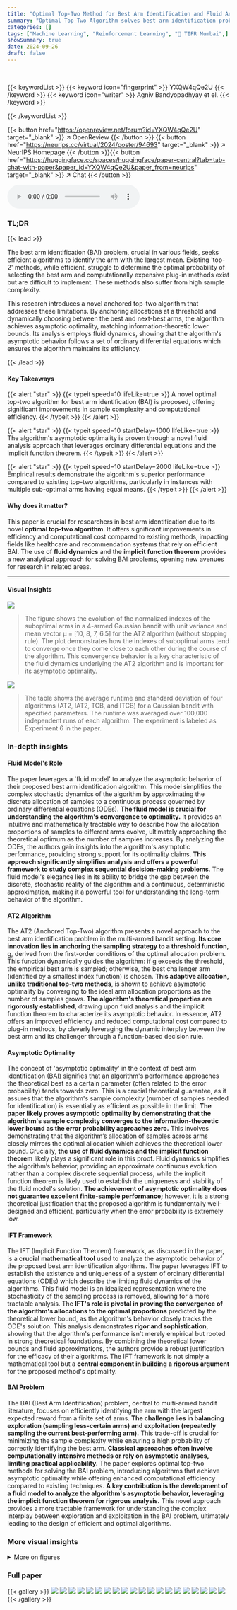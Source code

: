 ```yaml
---
title: "Optimal Top-Two Method for Best Arm Identification and Fluid Analysis"
summary: "Optimal Top-Two Algorithm solves best arm identification problem with improved efficiency and computational cost, achieving asymptotic optimality."
categories: []
tags: ["Machine Learning", "Reinforcement Learning", "🏢 TIFR Mumbai",]
showSummary: true
date: 2024-09-26
draft: false
---
```


<br>

{{< keywordList >}}
{{< keyword icon="fingerprint" >}} YXQW4qQe2U {{< /keyword >}}
{{< keyword icon="writer" >}} Agniv Bandyopadhyay et el. {{< /keyword >}}
 
{{< /keywordList >}}

{{< button href="https://openreview.net/forum?id=YXQW4qQe2U" target="_blank" >}}
↗ OpenReview
{{< /button >}}
{{< button href="https://neurips.cc/virtual/2024/poster/94693" target="_blank" >}}
↗ NeurIPS Homepage
{{< /button >}}{{< button href="https://huggingface.co/spaces/huggingface/paper-central?tab=tab-chat-with-paper&paper_id=YXQW4qQe2U&paper_from=neurips" target="_blank" >}}
↗ Chat
{{< /button >}}



<audio controls>
    <source src="https://ai-paper-reviewer.com/YXQW4qQe2U/podcast.wav" type="audio/wav">
    Your browser does not support the audio element.
</audio>


### TL;DR


{{< lead >}}

The best arm identification (BAI) problem, crucial in various fields, seeks efficient algorithms to identify the arm with the largest mean. Existing 'top-2' methods, while efficient, struggle to determine the optimal probability of selecting the best arm and computationally expensive plug-in methods exist but are difficult to implement.  These methods also suffer from high sample complexity. 

This research introduces a novel anchored top-two algorithm that addresses these limitations.  By anchoring allocations at a threshold and dynamically choosing between the best and next-best arms, the algorithm achieves asymptotic optimality, matching information-theoretic lower bounds. Its analysis employs fluid dynamics, showing that the algorithm's asymptotic behavior follows a set of ordinary differential equations which ensures the algorithm maintains its efficiency.

{{< /lead >}}


#### Key Takeaways

{{< alert "star" >}}
{{< typeit speed=10 lifeLike=true >}} A novel optimal top-two algorithm for best arm identification (BAI) is proposed, offering significant improvements in sample complexity and computational efficiency. {{< /typeit >}}
{{< /alert >}}

{{< alert "star" >}}
{{< typeit speed=10 startDelay=1000 lifeLike=true >}} The algorithm's asymptotic optimality is proven through a novel fluid analysis approach that leverages ordinary differential equations and the implicit function theorem. {{< /typeit >}}
{{< /alert >}}

{{< alert "star" >}}
{{< typeit speed=10 startDelay=2000 lifeLike=true >}} Empirical results demonstrate the algorithm's superior performance compared to existing top-two algorithms, particularly in instances with multiple sub-optimal arms having equal means. {{< /typeit >}}
{{< /alert >}}

#### Why does it matter?
This paper is crucial for researchers in best arm identification due to its novel **optimal top-two algorithm**.  It offers significant improvements in efficiency and computational cost compared to existing methods, impacting fields like healthcare and recommendation systems that rely on efficient BAI. The use of **fluid dynamics** and the **implicit function theorem** provides a new analytical approach for solving BAI problems, opening new avenues for research in related areas.

------
#### Visual Insights



![](https://ai-paper-reviewer.com/YXQW4qQe2U/figures_9_1.jpg)

> The figure shows the evolution of the normalized indexes of the suboptimal arms in a 4-armed Gaussian bandit with unit variance and mean vector μ = [10, 8, 7, 6.5] for the AT2 algorithm (without stopping rule). The plot demonstrates how the indexes of suboptimal arms tend to converge once they come close to each other during the course of the algorithm. This convergence behavior is a key characteristic of the fluid dynamics underlying the AT2 algorithm and is important for its asymptotic optimality.





![](https://ai-paper-reviewer.com/YXQW4qQe2U/tables_74_1.jpg)

> The table shows the average runtime and standard deviation of four algorithms (AT2, IAT2, TCB, and ITCB) for a Gaussian bandit with specified parameters. The runtime was averaged over 100,000 independent runs of each algorithm.  The experiment is labeled as Experiment 6 in the paper.





### In-depth insights


#### Fluid Model's Role
The paper leverages a 'fluid model' to analyze the asymptotic behavior of their proposed best arm identification algorithm.  This model simplifies the complex stochastic dynamics of the algorithm by approximating the discrete allocation of samples to a continuous process governed by ordinary differential equations (ODEs).  **The fluid model is crucial for understanding the algorithm's convergence to optimality.**  It provides an intuitive and mathematically tractable way to describe how the allocation proportions of samples to different arms evolve, ultimately approaching the theoretical optimum as the number of samples increases. By analyzing the ODEs, the authors gain insights into the algorithm's asymptotic performance, providing strong support for its optimality claims.  **This approach significantly simplifies analysis and offers a powerful framework to study complex sequential decision-making problems**. The fluid model's elegance lies in its ability to bridge the gap between the discrete, stochastic reality of the algorithm and a continuous, deterministic approximation, making it a powerful tool for understanding the long-term behavior of the algorithm.

#### AT2 Algorithm
The AT2 (Anchored Top-Two) algorithm presents a novel approach to the best arm identification problem in the multi-armed bandit setting.  **Its core innovation lies in anchoring the sampling strategy to a threshold function**,  g, derived from the first-order conditions of the optimal allocation problem.  This function dynamically guides the algorithm: if g exceeds the threshold, the empirical best arm is sampled; otherwise, the best challenger arm (identified by a smallest index function) is chosen.  **This adaptive allocation, unlike traditional top-two methods**, is shown to achieve asymptotic optimality by converging to the ideal arm allocation proportions as the number of samples grows.  **The algorithm's theoretical properties are rigorously established**, drawing upon fluid analysis and the implicit function theorem to characterize its asymptotic behavior.  In essence, AT2 offers an improved efficiency and reduced computational cost compared to plug-in methods, by cleverly leveraging the dynamic interplay between the best arm and its challenger through a function-based decision rule.

#### Asymptotic Optimality
The concept of 'asymptotic optimality' in the context of best arm identification (BAI) signifies that an algorithm's performance approaches the theoretical best as a certain parameter (often related to the error probability) tends towards zero.  This is a crucial theoretical guarantee, as it assures that the algorithm's sample complexity (number of samples needed for identification) is essentially as efficient as possible in the limit.  **The paper likely proves asymptotic optimality by demonstrating that the algorithm's sample complexity converges to the information-theoretic lower bound as the error probability approaches zero.** This involves demonstrating that the algorithm’s allocation of samples across arms closely mirrors the optimal allocation which achieves the theoretical lower bound.  Crucially, **the use of fluid dynamics and the implicit function theorem** likely plays a significant role in this proof.  Fluid dynamics simplifies the algorithm’s behavior, providing an approximate continuous evolution rather than a complex discrete sequential process, while the implicit function theorem is likely used to establish the uniqueness and stability of the fluid model's solution.  **The achievement of asymptotic optimality does not guarantee excellent finite-sample performance;** however, it is a strong theoretical justification that the proposed algorithm is fundamentally well-designed and efficient, particularly when the error probability is extremely low.

#### IFT Framework
The IFT (Implicit Function Theorem) framework, as discussed in the paper, is a **crucial mathematical tool** used to analyze the asymptotic behavior of the proposed best arm identification algorithms.  The paper leverages IFT to establish the existence and uniqueness of a system of ordinary differential equations (ODEs) which describe the limiting fluid dynamics of the algorithms.  This fluid model is an idealized representation where the stochasticity of the sampling process is removed, allowing for a more tractable analysis. The **IFT's role is pivotal in proving the convergence of the algorithm's allocations to the optimal proportions** predicted by the theoretical lower bound, as the algorithm's behavior closely tracks the ODE's solution. This analysis demonstrates **rigor and sophistication**, showing that the algorithm's performance isn't merely empirical but rooted in strong theoretical foundations. By combining the theoretical lower bounds and fluid approximations, the authors provide a robust justification for the efficacy of their algorithms. The IFT framework is not simply a mathematical tool but a **central component in building a rigorous argument** for the proposed method's optimality.

#### BAI Problem
The BAI (Best Arm Identification) problem, central to multi-armed bandit literature, focuses on efficiently identifying the arm with the largest expected reward from a finite set of arms.  **The challenge lies in balancing exploration (sampling less-certain arms) and exploitation (repeatedly sampling the current best-performing arm).**  This trade-off is crucial for minimizing the sample complexity while ensuring a high probability of correctly identifying the best arm.  **Classical approaches often involve computationally intensive methods or rely on asymptotic analyses, limiting practical applicability.**  The paper explores optimal top-two methods for solving the BAI problem, introducing algorithms that achieve asymptotic optimality while offering enhanced computational efficiency compared to existing techniques.  **A key contribution is the development of a fluid model to analyze the algorithm's asymptotic behavior, leveraging the implicit function theorem for rigorous analysis.**  This novel approach provides a more tractable framework for understanding the complex interplay between exploration and exploitation in the BAI problem, ultimately leading to the design of efficient and optimal algorithms.


### More visual insights

<details>
<summary>More on figures
</summary>


![](https://ai-paper-reviewer.com/YXQW4qQe2U/figures_9_2.jpg)

> The figure compares the sample complexity of several algorithms for best arm identification.  The x-axis represents the beta parameter (probability of pulling the empirical best arm), and the y-axis shows the average sample complexity.  The algorithms compared include AT2, IAT2, TCB, ITCB, and variants of the Beta-EB-TCB algorithm. The plot illustrates how the sample complexity varies across different algorithms and beta values.


![](https://ai-paper-reviewer.com/YXQW4qQe2U/figures_13_1.jpg)

> This figure shows the evolution of the normalized indexes of the sub-optimal arms for the AT2 algorithm, run without the stopping rule, on a single sample path. The normalized indexes are the indexes divided by the total number of samples. The plot shows that once the normalized indexes of the sub-optimal arms get close to each other, they remain close, indicating that the algorithm quickly learns the optimal allocation of samples across the arms. This behavior closely mimics the fluid dynamics described in the paper.


![](https://ai-paper-reviewer.com/YXQW4qQe2U/figures_13_2.jpg)

> This figure shows the evolution of the normalized indexes of the sub-optimal arms in a 4-armed Gaussian bandit with unit variance and mean vector μ = [10, 8, 7, 6.5]. The plot shows one sample path of the AT2 algorithm without stopping rule. The figure demonstrates that once the normalized indexes are close, they remain close together and the algorithm tracks the fluid path.


![](https://ai-paper-reviewer.com/YXQW4qQe2U/figures_24_1.jpg)

> This figure shows an illustrative plot of the objective function f(N1) of the optimization problem O2, as a function of the number of samples allocated to the first arm (N1).  The plot shows that f(N1) has a minimum value, representing the optimal allocation of samples. The horizontal dashed line shows the lower bound on the total number of samples required for the problem.


![](https://ai-paper-reviewer.com/YXQW4qQe2U/figures_72_1.jpg)

> The figure shows the evolution of the anchor function for three different algorithms (AT2, TCB, and Beta-EB-TCB) over 4000 independent sample paths on an easy Gaussian bandit instance. The shaded regions around the solid lines represent the two standard deviations around the mean.  The plot illustrates how the anchor function values change over time for the three algorithms, highlighting how AT2 maintains the value close to zero while the other two do not.


![](https://ai-paper-reviewer.com/YXQW4qQe2U/figures_72_2.jpg)

> This figure compares the sample complexity of different best arm identification algorithms, including AT2, IAT2, TCB, ITCB, and Beta-EB-(I)TCB, across a range of beta values (0.2 to 0.8).  The sample complexity represents the average number of samples needed before the algorithm identifies the best arm.  The shaded regions around the mean denote two standard deviations.


![](https://ai-paper-reviewer.com/YXQW4qQe2U/figures_72_3.jpg)

> This figure compares the sample complexities of several algorithms for best arm identification, including AT2, IAT2, TCB, ITCB, and Beta-EB-(I)TCB.  The x-axis represents the value of beta (β) used in the algorithms, and the y-axis shows the average number of samples required to identify the best arm. The figure shows that the AT2 and IAT2 algorithms generally have lower sample complexity than the other algorithms, particularly for certain values of beta.  Error bars are included to show standard deviations.


![](https://ai-paper-reviewer.com/YXQW4qQe2U/figures_73_1.jpg)

> This figure shows the sample complexity of three algorithms (AT2, TCB, and 0.5-EB-TCB) for different values of delta (error probability) on a Gaussian bandit.  It demonstrates how the sample complexity increases as delta decreases, and how AT2 outperforms the other two algorithms, with the difference becoming more pronounced as delta gets smaller.


![](https://ai-paper-reviewer.com/YXQW4qQe2U/figures_73_2.jpg)

> The figure shows the sample complexity of three algorithms (AT2, TCB, and 0.5-EB-TCB) for different values of delta on a Gaussian bandit instance.  The sample complexity is the average number of samples needed to identify the best arm with a probability of at least 1-delta.  The x-axis represents 1/delta, while the y-axis shows the sample complexity.  The plot shows how sample complexity changes as delta decreases (1/delta increases).


![](https://ai-paper-reviewer.com/YXQW4qQe2U/figures_73_3.jpg)

> This figure shows the sample complexity of three algorithms (AT2, TCB, and 0.5-EB-TCB) as a function of the number of arms (K) in a Gaussian bandit setting.  The error probability (δ) is set to 0.001.  The y-axis shows the number of samples needed to identify the best arm, and the x-axis shows the number of arms.  The plot demonstrates the scalability of the algorithms.  All algorithms use the same forced exploration and stopping rules.


![](https://ai-paper-reviewer.com/YXQW4qQe2U/figures_74_1.jpg)

> This figure shows the impact of the forced exploration parameter α on the sample complexity of the AT2 and IAT2 algorithms. The x-axis represents the exploration exponent α, and the y-axis shows the number of samples needed to identify the best arm. The results are averaged over multiple independent runs.  The plot demonstrates that IAT2's performance is largely unaffected by α, while AT2's sample complexity is sensitive to α, particularly in instances where the means of sub-optimal arms are close together.  The experiment is conducted on a Gaussian bandit with well-separated means.


![](https://ai-paper-reviewer.com/YXQW4qQe2U/figures_74_2.jpg)

> This figure compares the sample complexities of AT2, IAT2, TCB, ITCB, and Beta-EB-(I)TCB algorithms for different beta values on a 4-armed Gaussian bandit with means [10, 8, 7, 6.5] and unit variance. The sample complexity is the average number of samples needed to identify the best arm with probability at least 1-delta. The results are averaged over 4000 independent simulations.


![](https://ai-paper-reviewer.com/YXQW4qQe2U/figures_75_1.jpg)

> This figure compares the sample complexity of six different algorithms for best arm identification: AT2, IAT2, TCB, ITCB, Beta-EB-TCB, and Beta-EB-ITCB.  The x-axis represents the beta value (probability of selecting the empirical best arm), and the y-axis shows the number of samples required to identify the best arm. The figure illustrates how the sample complexity varies across different algorithms and beta values.


![](https://ai-paper-reviewer.com/YXQW4qQe2U/figures_75_2.jpg)

> This figure shows the sample complexity of three algorithms, AT2, TCB and 0.5-EB-TCB, as a function of delta (δ).  The sample complexity represents the number of samples needed to identify the best arm while guaranteeing that the probability of incorrect selection is below a pre-specified δ. The experiment is conducted on a 4 armed Gaussian bandit with means close to each other, suggesting a harder instance.  AT2 consistently shows lower sample complexity across all values of δ, demonstrating its superior performance in this scenario.


</details>






### Full paper

{{< gallery >}}
<img src="https://ai-paper-reviewer.com/YXQW4qQe2U/1.png" class="grid-w50 md:grid-w33 xl:grid-w25" />
<img src="https://ai-paper-reviewer.com/YXQW4qQe2U/2.png" class="grid-w50 md:grid-w33 xl:grid-w25" />
<img src="https://ai-paper-reviewer.com/YXQW4qQe2U/3.png" class="grid-w50 md:grid-w33 xl:grid-w25" />
<img src="https://ai-paper-reviewer.com/YXQW4qQe2U/4.png" class="grid-w50 md:grid-w33 xl:grid-w25" />
<img src="https://ai-paper-reviewer.com/YXQW4qQe2U/5.png" class="grid-w50 md:grid-w33 xl:grid-w25" />
<img src="https://ai-paper-reviewer.com/YXQW4qQe2U/6.png" class="grid-w50 md:grid-w33 xl:grid-w25" />
<img src="https://ai-paper-reviewer.com/YXQW4qQe2U/7.png" class="grid-w50 md:grid-w33 xl:grid-w25" />
<img src="https://ai-paper-reviewer.com/YXQW4qQe2U/8.png" class="grid-w50 md:grid-w33 xl:grid-w25" />
<img src="https://ai-paper-reviewer.com/YXQW4qQe2U/9.png" class="grid-w50 md:grid-w33 xl:grid-w25" />
<img src="https://ai-paper-reviewer.com/YXQW4qQe2U/10.png" class="grid-w50 md:grid-w33 xl:grid-w25" />
<img src="https://ai-paper-reviewer.com/YXQW4qQe2U/11.png" class="grid-w50 md:grid-w33 xl:grid-w25" />
<img src="https://ai-paper-reviewer.com/YXQW4qQe2U/12.png" class="grid-w50 md:grid-w33 xl:grid-w25" />
<img src="https://ai-paper-reviewer.com/YXQW4qQe2U/13.png" class="grid-w50 md:grid-w33 xl:grid-w25" />
<img src="https://ai-paper-reviewer.com/YXQW4qQe2U/14.png" class="grid-w50 md:grid-w33 xl:grid-w25" />
<img src="https://ai-paper-reviewer.com/YXQW4qQe2U/15.png" class="grid-w50 md:grid-w33 xl:grid-w25" />
<img src="https://ai-paper-reviewer.com/YXQW4qQe2U/16.png" class="grid-w50 md:grid-w33 xl:grid-w25" />
<img src="https://ai-paper-reviewer.com/YXQW4qQe2U/17.png" class="grid-w50 md:grid-w33 xl:grid-w25" />
<img src="https://ai-paper-reviewer.com/YXQW4qQe2U/18.png" class="grid-w50 md:grid-w33 xl:grid-w25" />
<img src="https://ai-paper-reviewer.com/YXQW4qQe2U/19.png" class="grid-w50 md:grid-w33 xl:grid-w25" />
<img src="https://ai-paper-reviewer.com/YXQW4qQe2U/20.png" class="grid-w50 md:grid-w33 xl:grid-w25" />
{{< /gallery >}}